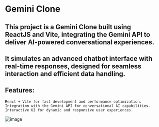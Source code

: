# Gemini Clone


## This project is a Gemini Clone built using ReactJS and Vite, integrating the Gemini API to deliver AI-powered conversational experiences. 

## It simulates an advanced chatbot interface with real-time responses, designed for seamless interaction and efficient data handling.


## Features:

    React + Vite for fast development and performance optimization.
    Integration with the Gemini API for conversational AI capabilities.
    Interactive UI for dynamic and responsive user experiences.


![image](https://github.com/user-attachments/assets/02efe98f-9eb3-4dda-a8cb-cbb5a0ef6899)
    

